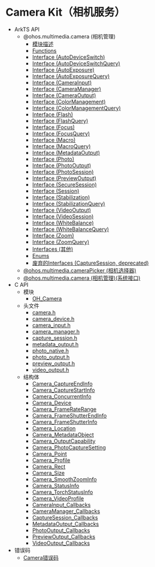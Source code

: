 # Camera Kit（相机服务）

- ArkTS API<!--camera-arkts-->
  - @ohos.multimedia.camera (相机管理)<!--js-apis-camera.md-->
    - [模块描述](arkts-apis-camera.md)
    - [Functions](arkts-apis-camera-f.md)
    - [Interface (AutoDeviceSwitch)](arkts-apis-camera-AutoDeviceSwitch.md)
    - [Interface (AutoDeviceSwitchQuery)](arkts-apis-camera-AutoDeviceSwitchQuery.md)
    - [Interface (AutoExposure)](arkts-apis-camera-AutoExposure.md)
    - [Interface (AutoExposureQuery)](arkts-apis-camera-AutoExposureQuery.md)
    - [Interface (CameraInput)](arkts-apis-camera-CameraInput.md)
    - [Interface (CameraManager)](arkts-apis-camera-CameraManager.md)
    - [Interface (CameraOutput)](arkts-apis-camera-CameraOutput.md)
    - [Interface (ColorManagement)](arkts-apis-camera-ColorManagement.md)
    - [Interface (ColorManagementQuery)](arkts-apis-camera-ColorManagementQuery.md)
    - [Interface (Flash)](arkts-apis-camera-Flash.md)
    - [Interface (FlashQuery)](arkts-apis-camera-FlashQuery.md)
    - [Interface (Focus)](arkts-apis-camera-Focus.md)
    - [Interface (FocusQuery)](arkts-apis-camera-FocusQuery.md)
    - [Interface (Macro)](arkts-apis-camera-Macro.md)
    - [Interface (MacroQuery)](arkts-apis-camera-MacroQuery.md)
    - [Interface (MetadataOutput)](arkts-apis-camera-MetadataOutput.md)
    - [Interface (Photo)](arkts-apis-camera-Photo.md)
    - [Interface (PhotoOutput)](arkts-apis-camera-PhotoOutput.md)
    - [Interface (PhotoSession)](arkts-apis-camera-PhotoSession.md)
    - [Interface (PreviewOutput)](arkts-apis-camera-PreviewOutput.md)
    - [Interface (SecureSession)](arkts-apis-camera-SecureSession.md)
    - [Interface (Session)](arkts-apis-camera-Session.md)
    - [Interface (Stabilization)](arkts-apis-camera-Stabilization.md)
    - [Interface (StabilizationQuery)](arkts-apis-camera-StabilizationQuery.md)
    - [Interface (VideoOutput)](arkts-apis-camera-VideoOutput.md)
    - [Interface (VideoSession)](arkts-apis-camera-VideoSession.md)
    - [Interface (WhiteBalance)](arkts-apis-camera-WhiteBalance.md)
    - [Interface (WhiteBalanceQuery)](arkts-apis-camera-WhiteBalanceQuery.md)
    - [Interface (Zoom)](arkts-apis-camera-Zoom.md)
    - [Interface (ZoomQuery)](arkts-apis-camera-ZoomQuery.md)
    - [Interfaces (其他)](arkts-apis-camera-i.md)
    - [Enums](arkts-apis-camera-e.md)
    - [废弃的Interfaces (CaptureSession, deprecated)](arkts-apis-camera-CaptureSession.md)
  - [@ohos.multimedia.cameraPicker (相机选择器)](js-apis-cameraPicker.md)
  <!--Del-->
  - [@ohos.multimedia.camera (相机管理)(系统接口)](js-apis-camera-sys.md)
  <!--DelEnd-->
- C API<!--camera-c-->
  - 模块<!--camera-module-->
    - [OH_Camera](_o_h___camera.md)
  - 头文件<!--camera-headerfile-->
    - [camera.h](camera_8h.md)
    - [camera_device.h](camera__device_8h.md)
    - [camera_input.h](camera__input_8h.md)
    - [camera_manager.h](camera__manager_8h.md)
    - [capture_session.h](capture__session_8h.md)
    - [metadata_output.h](metadata__output_8h.md)
    - [photo_native.h](photo__native_8h.md)
    - [photo_output.h](photo__output_8h.md)
    - [preview_output.h](preview__output_8h.md)
    - [video_output.h](video__output_8h.md)
  - 结构体<!--camera-struct-->
    - [Camera_CaptureEndInfo](_camera___capture_end_info.md)
    - [Camera_CaptureStartInfo](_camera___capture_start_info.md)
    - [Camera_ConcurrentInfo](_camera___concurrent_info.md)
    - [Camera_Device](_camera___device.md)
    - [Camera_FrameRateRange](_camera___frame_rate_range.md)
    - [Camera_FrameShutterEndInfo](_camera___frame_shutter_end_info.md)
    - [Camera_FrameShutterInfo](_camera___frame_shutter_info.md)
    - [Camera_Location](_camera___location.md)
    - [Camera_MetadataObject](_camera___metadata_object.md)
    - [Camera_OutputCapability](_camera___output_capability.md)
    - [Camera_PhotoCaptureSetting](_camera___photo_capture_setting.md)
    - [Camera_Point](_camera___point.md)
    - [Camera_Profile](_camera___profile.md)
    - [Camera_Rect](_camera___rect.md)
    - [Camera_Size](_camera___size.md)
    - [Camera_SmoothZoomInfo](_camera___smooth_zoom_info.md)
    - [Camera_StatusInfo](_camera___status_info.md)
    - [Camera_TorchStatusInfo](_camera___torch_status_info.md)
    - [Camera_VideoProfile](_camera___video_profile.md)
    - [CameraInput_Callbacks](_camera_input___callbacks.md)
    - [CameraManager_Callbacks](_camera_manager___callbacks.md)
    - [CaptureSession_Callbacks](_capture_session___callbacks.md)
    - [MetadataOutput_Callbacks](_metadata_output___callbacks.md)
    - [PhotoOutput_Callbacks](_photo_output___callbacks.md)
    - [PreviewOutput_Callbacks](_preview_output___callbacks.md)
    - [VideoOutput_Callbacks](_video_output___callbacks.md)
- 错误码<!--camera-arkts-errcode-->
  - [Camera错误码](errorcode-camera.md)
